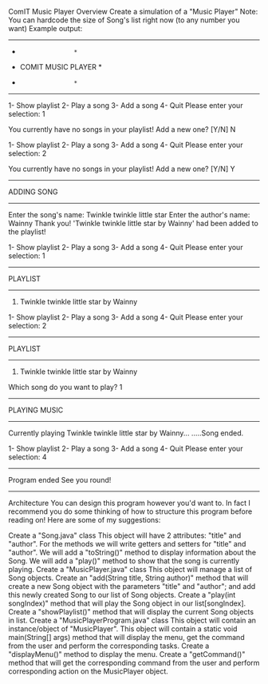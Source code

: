 ComIT Music Player
Overview
Create a simulation of a "Music Player"
Note: You can hardcode the size of Song's list right now (to any number you want)
Example output:
**********************
*                    *
* COMIT MUSIC PLAYER *
*                    *
**********************
1- Show playlist
2- Play a song
3- Add a song 
4- Quit
Please enter your selection: 1

You currently have no songs in your playlist! Add a new one? [Y/N] N

1- Show playlist
2- Play a song
3- Add a song
4- Quit
Please enter your selection: 2

You currently have no songs in your playlist! Add a new one? [Y/N] Y

************
ADDING SONG
************
Enter the song's name: Twinkle twinkle little star
Enter the author's name: Wainny
Thank you! 'Twinkle twinkle little star by Wainny' had been added to the playlist!

1- Show playlist
2- Play a song
3- Add a song
4- Quit
Please enter your selection: 1

*********
PLAYLIST
*********
1. Twinkle twinkle little star by Wainny

1- Show playlist
2- Play a song
3- Add a song
4- Quit
Please enter your selection: 2

*********
PLAYLIST
*********
1. Twinkle twinkle little star by Wainny

Which song do you want to play? 1

*************
PLAYING MUSIC
*************
Currently playing Twinkle twinkle little star by Wainny...
.....Song ended.

1- Show playlist
2- Play a song
3- Add a song
4- Quit
Please enter your selection: 4

***************
Program ended
See you round!
***************
Architecture
You can design this program however you'd want to. In fact I recommend you do some thinking of how to structure this program before reading on! Here are some of my suggestions:

Create a "Song.java" class
This object will have 2 attributes: "title" and "author".
For the methods we will write getters and setters for "title" and "author".
We will add a "toString()" method to display information about the Song.
We will add a "play()" method to show that the song is currently playing.
Create a "MusicPlayer.java" class
This object will manage a list of Song objects.
Create an "add(String title, String author)" method that will create a new Song object with the parameters "title" and "author"; and add this newly created Song to our list of Song objects.
Create a "play(int songIndex)" method that will play the Song object in our list[songIndex].
Create a "showPlaylist()" method that will display the current Song objects in list.
Create a "MusicPlayerProgram.java" class
This object will contain an instance/object of "MusicPlayer".
This object will contain a static void main(String[] args) method that will display the menu, get the command from the user and perform the corresponding tasks.
Create a "displayMenu()" method to display the menu.
Create a "getCommand()" method that will get the corresponding command from the user and perform corresponding action on the MusicPlayer object.
